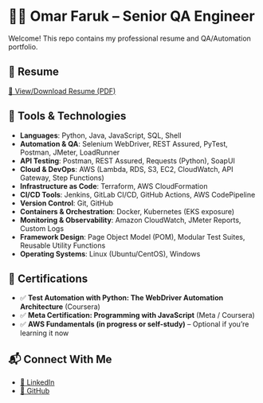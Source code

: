 # 🧑‍💻 Omar Faruk – Senior QA Engineer

Welcome! This repo contains my professional resume and QA/Automation portfolio.

## 📄 Resume
[📄 View/Download Resume (PDF)](https://github.com/faruk-om/omarfaruk-portfolio/raw/main/Omar_Faruk_Resume.pdf)


## 🧰 Tools & Technologies

- **Languages**: Python, Java, JavaScript, SQL, Shell
- **Automation & QA**: Selenium WebDriver, REST Assured, PyTest, Postman, JMeter, LoadRunner
- **API Testing**: Postman, REST Assured, Requests (Python), SoapUI
- **Cloud & DevOps**: AWS (Lambda, RDS, S3, EC2, CloudWatch, API Gateway, Step Functions)
- **Infrastructure as Code**: Terraform, AWS CloudFormation
- **CI/CD Tools**: Jenkins, GitLab CI/CD, GitHub Actions, AWS CodePipeline
- **Version Control**: Git, GitHub
- **Containers & Orchestration**: Docker, Kubernetes (EKS exposure)
- **Monitoring & Observability**: Amazon CloudWatch, JMeter Reports, Custom Logs
- **Framework Design**: Page Object Model (POM), Modular Test Suites, Reusable Utility Functions
- **Operating Systems**: Linux (Ubuntu/CentOS), Windows

## 📜 Certifications

- ✅ **Test Automation with Python: The WebDriver Automation Architecture** (Coursera)
- ✅ **Meta Certification: Programming with JavaScript** (Meta / Coursera)
- ✅ **AWS Fundamentals (in progress or self-study)** – Optional if you’re learning it now

## 📬 Connect With Me
- [🔗 LinkedIn](https://www.linkedin.com/in/omar-faruk-b683a9261/)
- [🐙 GitHub](https://github.com/faruk-om)
